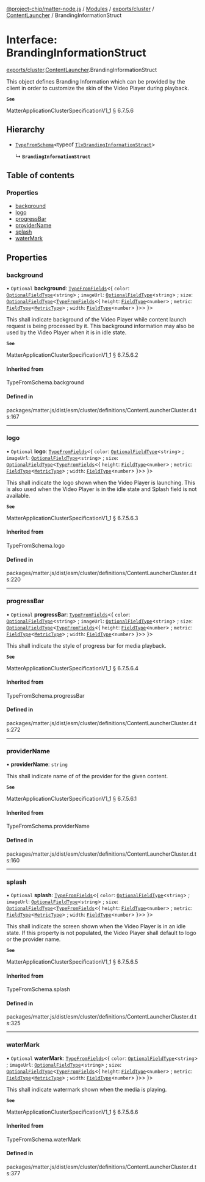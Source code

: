[@project-chip/matter-node.js](../README.md) / [Modules](../modules.md) / [exports/cluster](../modules/exports_cluster.md) / [ContentLauncher](../modules/exports_cluster.ContentLauncher.md) / BrandingInformationStruct

# Interface: BrandingInformationStruct

[exports/cluster](../modules/exports_cluster.md).[ContentLauncher](../modules/exports_cluster.ContentLauncher.md).BrandingInformationStruct

This object defines Branding Information which can be provided by the client in order to customize the skin of
the Video Player during playback.

**`See`**

MatterApplicationClusterSpecificationV1_1 § 6.7.5.6

## Hierarchy

- [`TypeFromSchema`](../modules/exports_tlv.md#typefromschema)\<typeof [`TlvBrandingInformationStruct`](../modules/exports_cluster.ContentLauncher.md#tlvbrandinginformationstruct)\>

  ↳ **`BrandingInformationStruct`**

## Table of contents

### Properties

- [background](exports_cluster.ContentLauncher.BrandingInformationStruct.md#background)
- [logo](exports_cluster.ContentLauncher.BrandingInformationStruct.md#logo)
- [progressBar](exports_cluster.ContentLauncher.BrandingInformationStruct.md#progressbar)
- [providerName](exports_cluster.ContentLauncher.BrandingInformationStruct.md#providername)
- [splash](exports_cluster.ContentLauncher.BrandingInformationStruct.md#splash)
- [waterMark](exports_cluster.ContentLauncher.BrandingInformationStruct.md#watermark)

## Properties

### background

• `Optional` **background**: [`TypeFromFields`](../modules/exports_tlv.md#typefromfields)\<\{ `color`: [`OptionalFieldType`](exports_tlv.OptionalFieldType.md)\<`string`\> ; `imageUrl`: [`OptionalFieldType`](exports_tlv.OptionalFieldType.md)\<`string`\> ; `size`: [`OptionalFieldType`](exports_tlv.OptionalFieldType.md)\<[`TypeFromFields`](../modules/exports_tlv.md#typefromfields)\<\{ `height`: [`FieldType`](exports_tlv.FieldType.md)\<`number`\> ; `metric`: [`FieldType`](exports_tlv.FieldType.md)\<[`MetricType`](../enums/exports_cluster.ContentLauncher.MetricType.md)\> ; `width`: [`FieldType`](exports_tlv.FieldType.md)\<`number`\>  }\>\>  }\>

This shall indicate background of the Video Player while content launch request is being processed by it.
This background information may also be used by the Video Player when it is in idle state.

**`See`**

MatterApplicationClusterSpecificationV1_1 § 6.7.5.6.2

#### Inherited from

TypeFromSchema.background

#### Defined in

packages/matter.js/dist/esm/cluster/definitions/ContentLauncherCluster.d.ts:167

___

### logo

• `Optional` **logo**: [`TypeFromFields`](../modules/exports_tlv.md#typefromfields)\<\{ `color`: [`OptionalFieldType`](exports_tlv.OptionalFieldType.md)\<`string`\> ; `imageUrl`: [`OptionalFieldType`](exports_tlv.OptionalFieldType.md)\<`string`\> ; `size`: [`OptionalFieldType`](exports_tlv.OptionalFieldType.md)\<[`TypeFromFields`](../modules/exports_tlv.md#typefromfields)\<\{ `height`: [`FieldType`](exports_tlv.FieldType.md)\<`number`\> ; `metric`: [`FieldType`](exports_tlv.FieldType.md)\<[`MetricType`](../enums/exports_cluster.ContentLauncher.MetricType.md)\> ; `width`: [`FieldType`](exports_tlv.FieldType.md)\<`number`\>  }\>\>  }\>

This shall indicate the logo shown when the Video Player is launching. This is also used when the Video
Player is in the idle state and Splash field is not available.

**`See`**

MatterApplicationClusterSpecificationV1_1 § 6.7.5.6.3

#### Inherited from

TypeFromSchema.logo

#### Defined in

packages/matter.js/dist/esm/cluster/definitions/ContentLauncherCluster.d.ts:220

___

### progressBar

• `Optional` **progressBar**: [`TypeFromFields`](../modules/exports_tlv.md#typefromfields)\<\{ `color`: [`OptionalFieldType`](exports_tlv.OptionalFieldType.md)\<`string`\> ; `imageUrl`: [`OptionalFieldType`](exports_tlv.OptionalFieldType.md)\<`string`\> ; `size`: [`OptionalFieldType`](exports_tlv.OptionalFieldType.md)\<[`TypeFromFields`](../modules/exports_tlv.md#typefromfields)\<\{ `height`: [`FieldType`](exports_tlv.FieldType.md)\<`number`\> ; `metric`: [`FieldType`](exports_tlv.FieldType.md)\<[`MetricType`](../enums/exports_cluster.ContentLauncher.MetricType.md)\> ; `width`: [`FieldType`](exports_tlv.FieldType.md)\<`number`\>  }\>\>  }\>

This shall indicate the style of progress bar for media playback.

**`See`**

MatterApplicationClusterSpecificationV1_1 § 6.7.5.6.4

#### Inherited from

TypeFromSchema.progressBar

#### Defined in

packages/matter.js/dist/esm/cluster/definitions/ContentLauncherCluster.d.ts:272

___

### providerName

• **providerName**: `string`

This shall indicate name of of the provider for the given content.

**`See`**

MatterApplicationClusterSpecificationV1_1 § 6.7.5.6.1

#### Inherited from

TypeFromSchema.providerName

#### Defined in

packages/matter.js/dist/esm/cluster/definitions/ContentLauncherCluster.d.ts:160

___

### splash

• `Optional` **splash**: [`TypeFromFields`](../modules/exports_tlv.md#typefromfields)\<\{ `color`: [`OptionalFieldType`](exports_tlv.OptionalFieldType.md)\<`string`\> ; `imageUrl`: [`OptionalFieldType`](exports_tlv.OptionalFieldType.md)\<`string`\> ; `size`: [`OptionalFieldType`](exports_tlv.OptionalFieldType.md)\<[`TypeFromFields`](../modules/exports_tlv.md#typefromfields)\<\{ `height`: [`FieldType`](exports_tlv.FieldType.md)\<`number`\> ; `metric`: [`FieldType`](exports_tlv.FieldType.md)\<[`MetricType`](../enums/exports_cluster.ContentLauncher.MetricType.md)\> ; `width`: [`FieldType`](exports_tlv.FieldType.md)\<`number`\>  }\>\>  }\>

This shall indicate the screen shown when the Video Player is in an idle state. If this property is not
populated, the Video Player shall default to logo or the provider name.

**`See`**

MatterApplicationClusterSpecificationV1_1 § 6.7.5.6.5

#### Inherited from

TypeFromSchema.splash

#### Defined in

packages/matter.js/dist/esm/cluster/definitions/ContentLauncherCluster.d.ts:325

___

### waterMark

• `Optional` **waterMark**: [`TypeFromFields`](../modules/exports_tlv.md#typefromfields)\<\{ `color`: [`OptionalFieldType`](exports_tlv.OptionalFieldType.md)\<`string`\> ; `imageUrl`: [`OptionalFieldType`](exports_tlv.OptionalFieldType.md)\<`string`\> ; `size`: [`OptionalFieldType`](exports_tlv.OptionalFieldType.md)\<[`TypeFromFields`](../modules/exports_tlv.md#typefromfields)\<\{ `height`: [`FieldType`](exports_tlv.FieldType.md)\<`number`\> ; `metric`: [`FieldType`](exports_tlv.FieldType.md)\<[`MetricType`](../enums/exports_cluster.ContentLauncher.MetricType.md)\> ; `width`: [`FieldType`](exports_tlv.FieldType.md)\<`number`\>  }\>\>  }\>

This shall indicate watermark shown when the media is playing.

**`See`**

MatterApplicationClusterSpecificationV1_1 § 6.7.5.6.6

#### Inherited from

TypeFromSchema.waterMark

#### Defined in

packages/matter.js/dist/esm/cluster/definitions/ContentLauncherCluster.d.ts:377
